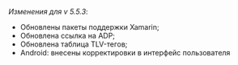 _Изменения для v 5.5.3_:
- Обновлены пакеты поддержки Xamarin;
- Обновлена ссылка на ADP;
- Обновлена таблица TLV-тегов;
- Android: внесены корректировки в интерфейс пользователя
